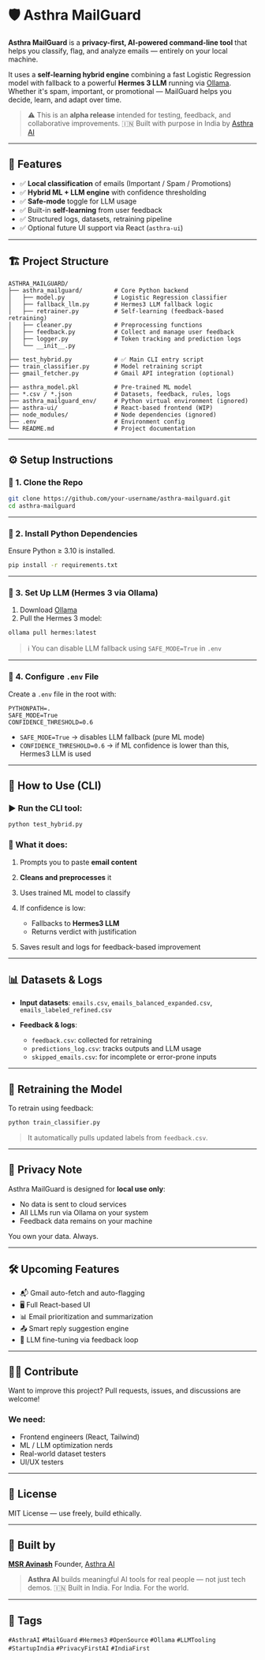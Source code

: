 # 🛡️ Asthra MailGuard

**Asthra MailGuard** is a **privacy-first, AI-powered command-line tool** that helps you classify, flag, and analyze emails — entirely on your local machine.

It uses a **self-learning hybrid engine** combining a fast Logistic Regression model with fallback to a powerful **Hermes 3 LLM** running via [Ollama](https://ollama.com).
Whether it's spam, important, or promotional — MailGuard helps you decide, learn, and adapt over time.

> ⚠️ This is an **alpha release** intended for testing, feedback, and collaborative improvements.
> 🇮🇳 Built with purpose in India by [Asthra AI](https://asthra.vercel.app)

---

## 🚀 Features

* ✅ **Local classification** of emails (Important / Spam / Promotions)
* ✅ **Hybrid ML + LLM engine** with confidence thresholding
* ✅ **Safe-mode** toggle for LLM usage
* ✅ Built-in **self-learning** from user feedback
* ✅ Structured logs, datasets, retraining pipeline
* ✅ Optional future UI support via React (`asthra-ui`)

---

## 🏗️ Project Structure

```
ASTHRA_MAILGUARD/
├── asthra_mailguard/         # Core Python backend
│   ├── model.py              # Logistic Regression classifier
│   ├── fallback_llm.py       # Hermes3 LLM fallback logic
│   ├── retrainer.py          # Self-learning (feedback-based retraining)
│   ├── cleaner.py            # Preprocessing functions
│   ├── feedback.py           # Collect and manage user feedback
│   ├── logger.py             # Token tracking and prediction logs
│   └── __init__.py
│
├── test_hybrid.py            # ✅ Main CLI entry script
├── train_classifier.py       # Model retraining script
├── gmail_fetcher.py          # Gmail API integration (optional)
│
├── asthra_model.pkl          # Pre-trained ML model
├── *.csv / *.json            # Datasets, feedback, rules, logs
├── asthra_mailguard_env/     # Python virtual environment (ignored)
├── asthra-ui/                # React-based frontend (WIP)
├── node_modules/             # Node dependencies (ignored)
├── .env                      # Environment config
└── README.md                 # Project documentation
```

---

## ⚙️ Setup Instructions

### 🔹 1. Clone the Repo

```bash
git clone https://github.com/your-username/asthra-mailguard.git
cd asthra-mailguard
```

---

### 🔹 2. Install Python Dependencies

Ensure Python ≥ 3.10 is installed.

```bash
pip install -r requirements.txt
```

---

### 🔹 3. Set Up LLM (Hermes 3 via Ollama)

1. Download [Ollama](https://ollama.com/download)
2. Pull the Hermes 3 model:

```bash
ollama pull hermes:latest
```

> ℹ️ You can disable LLM fallback using `SAFE_MODE=True` in `.env`

---

### 🔹 4. Configure `.env` File

Create a `.env` file in the root with:

```env
PYTHONPATH=.
SAFE_MODE=True
CONFIDENCE_THRESHOLD=0.6
```

* `SAFE_MODE=True` → disables LLM fallback (pure ML mode)
* `CONFIDENCE_THRESHOLD=0.6` → if ML confidence is lower than this, Hermes3 LLM is used

---

## 🧪 How to Use (CLI)

### ▶️ Run the CLI tool:

```bash
python test_hybrid.py
```

### 📨 What it does:

1. Prompts you to paste **email content**
2. **Cleans and preprocesses** it
3. Uses trained ML model to classify
4. If confidence is low:

   * Fallbacks to **Hermes3 LLM**
   * Returns verdict with justification
5. Saves result and logs for feedback-based improvement

---

## 📊 Datasets & Logs

* **Input datasets**:
  `emails.csv`, `emails_balanced_expanded.csv`, `emails_labeled_refined.csv`

* **Feedback & logs**:

  * `feedback.csv`: collected for retraining
  * `predictions_log.csv`: tracks outputs and LLM usage
  * `skipped_emails.csv`: for incomplete or error-prone inputs

---

## 🔀 Retraining the Model

To retrain using feedback:

```bash
python train_classifier.py
```

> It automatically pulls updated labels from `feedback.csv`.

---

## 🔐 Privacy Note

Asthra MailGuard is designed for **local use only**:

* No data is sent to cloud services
* All LLMs run via Ollama on your system
* Feedback data remains on your machine

You own your data. Always.

---

## 🛠️ Upcoming Features

* 📬 Gmail auto-fetch and auto-flagging
* 🖥️ Full React-based UI
* 📊 Email prioritization and summarization
* 📤 Smart reply suggestion engine
* 🧠 LLM fine-tuning via feedback loop

---

## 👨‍💼 Contribute

Want to improve this project?
Pull requests, issues, and discussions are welcome!

### We need:

* Frontend engineers (React, Tailwind)
* ML / LLM optimization nerds
* Real-world dataset testers
* UI/UX testers

---

## 📜 License

MIT License — use freely, build ethically.

---

## 🙌 Built by

**[MSR Avinash](https://aviinashh-ai.vercel.app)**
Founder, [Asthra AI](https://asthra.vercel.app)

> **Asthra AI** builds meaningful AI tools for real people — not just tech demos.
> 🇮🇳 Built in India. For India. For the world.

---

## 🔗 Tags

`#AsthraAI` `#MailGuard` `#Hermes3` `#OpenSource` `#Ollama` `#LLMTooling` `#StartupIndia` `#PrivacyFirstAI` `#IndiaFirst`
